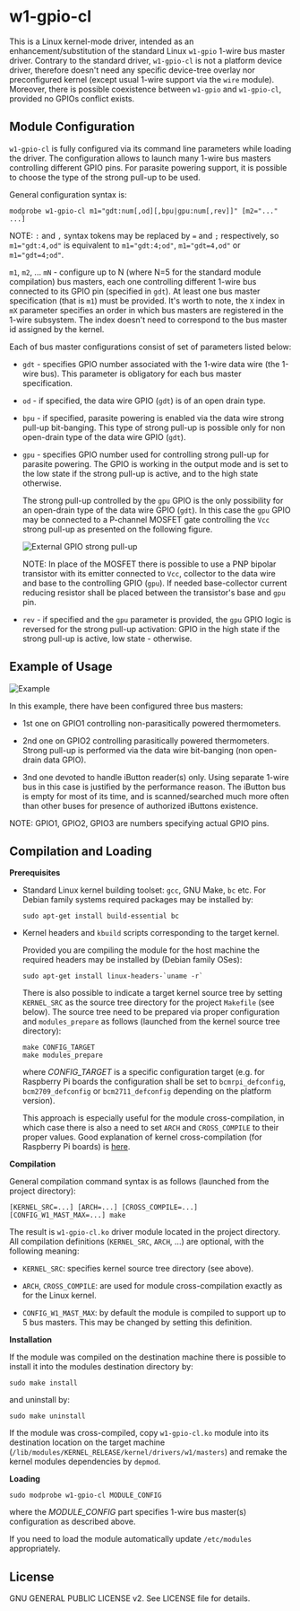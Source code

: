 w1-gpio-cl
==========

This is a Linux kernel-mode driver, intended as an enhancement/substitution
of the standard Linux `w1-gpio` 1-wire bus master driver. Contrary to
the standard driver, `w1-gpio-cl` is not a platform device driver, therefore
doesn't need any specific device-tree overlay nor preconfigured kernel (except
usual 1-wire support via the `wire` module). Moreover, there is possible
coexistence between `w1-gpio` and `w1-gpio-cl`, provided no GPIOs conflict
exists.

Module Configuration
--------------------

`w1-gpio-cl` is fully configured via its command line parameters while loading
the driver. The configuration allows to launch many 1-wire bus masters
controlling different GPIO pins. For parasite powering support, it is
possible to choose the type of the strong pull-up to be used.

General configuration syntax is:

    modprobe w1-gpio-cl m1="gdt:num[,od][,bpu|gpu:num[,rev]]" [m2="..." ...]

NOTE: `:` and `,` syntax tokens may be replaced by `=` and `;` respectively,
so `m1="gdt:4,od"` is equivalent to `m1="gdt:4;od"`, `m1="gdt=4,od"` or
`m1="gdt=4;od"`.

`m1`, `m2`, ... `mN` - configure up to N (where N=5 for the standard module
compilation) bus masters, each one controlling different 1-wire bus connected
to its GPIO pin (specified in `gdt`). At least one bus master specification
(that is `m1`) must be provided. It's worth to note, the `X` index in `mX`
parameter specifies an order in which bus masters are registered in the 1-wire
subsystem. The index doesn't need to correspond to the bus master id assigned
by the kernel.

Each of bus master configurations consist of set of parameters listed below:

* `gdt` - specifies GPIO number associated with the 1-wire data wire (the
  1-wire bus). This parameter is obligatory for each bus master specification.

* `od` - if specified, the data wire GPIO (`gdt`) is of an open drain type.

* `bpu` - if specified, parasite powering is enabled via the data wire strong
  pull-up bit-banging. This type of strong pull-up is possible only for non
  open-drain type of the data wire GPIO (`gdt`).

* `gpu` - specifies GPIO number used for controlling strong pull-up for
  parasite powering. The GPIO is working in the output mode and is set to the
  low state if the strong pull-up is active, and to the high state otherwise.

  The strong pull-up controlled by the `gpu` GPIO is the only possibility for
  an open-drain type of the data wire GPIO (`gdt`). In this case the `gpu` GPIO
  may be connected to a P-channel MOSFET gate controlling the `Vcc` strong
  pull-up as presented on the following figure.

  ![External GPIO strong pull-up](schema/gpu.png)

  NOTE: In place of the MOSFET there is possible to use a PNP bipolar transistor
  with its emitter connected to `Vcc`, collector to the data wire and base to
  the controlling GPIO (`gpu`). If needed base-collector current reducing resistor
  shall be placed between the transistor's base and `gpu` pin.

* `rev` - if specified and the `gpu` parameter is provided, the `gpu` GPIO
  logic is reversed for the strong pull-up activation: GPIO in the high state
  if the strong pull-up is active, low state - otherwise.

Example of Usage
----------------

![Example](schema/example.png)

In this example, there have been configured three bus masters:

* 1st one on GPIO1 controlling non-parasitically powered thermometers.

* 2nd one on GPIO2 controlling parasitically powered thermometers. Strong
  pull-up is performed via the data wire bit-banging (non open-drain data GPIO).

* 3nd one devoted to handle iButton reader(s) only. Using separate 1-wire bus
  in this case is justified by the performance reason. The iButton bus is empty
  for most of its time, and is scanned/searched much more often than other
  buses for presence of authorized iButtons existence.

NOTE: GPIO1, GPIO2, GPIO3 are numbers specifying actual GPIO pins.

Compilation and Loading
-----------------------

**Prerequisites**

* Standard Linux kernel building toolset: `gcc`, GNU Make, `bc` etc.
  For Debian family systems required packages may be installed by:

      sudo apt-get install build-essential bc

* Kernel headers and `kbuild` scripts corresponding to the target kernel.

  Provided you are compiling the module for the host machine the required
  headers may be installed by (Debian family OSes):

      sudo apt-get install linux-headers-`uname -r`

  There is also possible to indicate a target kernel source tree by setting
  `KERNEL_SRC` as the source tree directory for the project `Makefile` (see
  below). The source tree need to be prepared via proper configuration and
  `modules_prepare` as follows (launched from the kernel source tree directory):

      make CONFIG_TARGET
      make modules_prepare

  where *CONFIG_TARGET* is a specific configuration target (e.g. for Raspberry
  Pi boards the configuration shall be set to `bcmrpi_defconfig`, `bcm2709_defconfig`
  or `bcm2711_defconfig` depending on the platform version).

  This approach is especially useful for the module cross-compilation, in which
  case there is also a need to set `ARCH` and `CROSS_COMPILE` to their proper
  values. Good explanation of kernel cross-compilation (for Raspberry Pi boards)
  is [here](https://www.raspberrypi.org/documentation/linux/kernel/building.md).

**Compilation**

General compilation command syntax is as follows (launched from the project
directory):

    [KERNEL_SRC=...] [ARCH=...] [CROSS_COMPILE=...] [CONFIG_W1_MAST_MAX=...] make

The result is `w1-gpio-cl.ko` driver module located in the project directory.
All compilation definitions (`KERNEL_SRC`, `ARCH`, ...) are optional, with the
following meaning:

* `KERNEL_SRC`: specifies kernel source tree directory (see above).

* `ARCH`, `CROSS_COMPILE`: are used for module cross-compilation exactly as
  for the Linux kernel.

* `CONFIG_W1_MAST_MAX`: by default the module is compiled to support up to 5 bus
  masters. This may be changed by setting this definition.

**Installation**

If the module was compiled on the destination machine there is possible to
install it into the modules destination directory by:

    sudo make install

and uninstall by:

    sudo make uninstall

If the module was cross-compiled, copy `w1-gpio-cl.ko` module into its destination
location on the target machine (`/lib/modules/KERNEL_RELEASE/kernel/drivers/w1/masters`)
and remake the kernel modules dependencies by `depmod`.

**Loading**

    sudo modprobe w1-gpio-cl MODULE_CONFIG

where the *MODULE_CONFIG* part specifies 1-wire bus master(s) configuration as
described above.

If you need to load the module automatically update `/etc/modules` appropriately.

License
-------

GNU GENERAL PUBLIC LICENSE v2. See LICENSE file for details.

